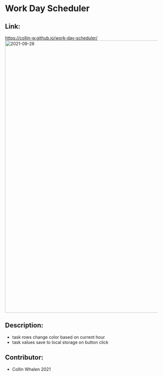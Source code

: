 # Work Day Scheduler

## Link:
https://collin-w.github.io/work-day-scheduler/
<img width="899" alt="2021-09-26" src="https://user-images.githubusercontent.com/88279562/134826191-f50b1b2c-d631-404a-8c3d-fbe21ee91b19.png">

## Description:
- task rows change color based on current hour
- task values save to local storage on button click


## Contributor: 
- Collin Whalen 2021
